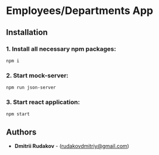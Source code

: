 # Employees/Departments App

## Installation

### 1. Install all necessary npm packages:  
```
npm i
```

### 2. Start mock-server:
```
npm run json-server
```
### 3. Start react application:
```
npm start
```

## Authors

* **Dmitrii Rudakov** - (rudakovdmitriy@gmail.com)
